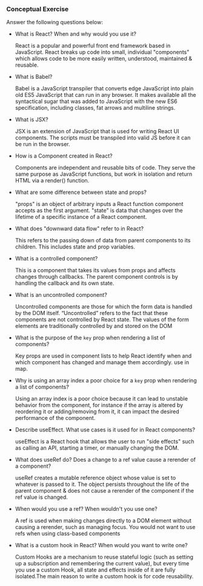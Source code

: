 ### Conceptual Exercise

Answer the following questions below:

- What is React? When and why would you use it?
  <p>React is a popular and powerful front end framework based in JavaScript. React breaks up code into small, individual "components" which allows code to be more easily written, understood, maintained & reusable.</p>
- What is Babel?
  <p>Babel is a JavaScript transpiler that converts edge JavaScript into plain old ES5 JavaScript that can run in any browser. It makes available all the syntactical sugar that was added to JavaScript with the new ES6 specification, including classes, fat arrows and multiline strings.</p>
- What is JSX?
  <p>JSX is an extension of JavaScript that is used for writing React UI components. The scripts must be transpiled into valid JS before it can be run in the browser.</p>
- How is a Component created in React?
  <p>Components are independent and reusable bits of code. They serve the same purpose as JavaScript functions, but work in isolation and return HTML via a render() function.</p> 
- What are some difference between state and props?
  <p>"props"  is an object of arbitrary inputs a React function component accepts as the first argument. "state" is data that changes over the lifetime of a specific instance of a React component.</p>
- What does "downward data flow" refer to in React?
  <p>This refers to the passing down of data from parent components to its children. This includes state and prop variables.</p>
- What is a controlled component?
  <p>This is a component that takes its values from props and affects changes through callbacks. The parent component controls is by handling the callback and its own state.</p>
- What is an uncontrolled component?
  <p>Uncontrolled components are those for which the form data is handled by the DOM itself. “Uncontrolled” refers to the fact that these components are not controlled by React state. The values of the form elements are traditionally controlled by and stored on the DOM</p>
- What is the purpose of the `key` prop when rendering a list of components?
  <p>Key props are used in component lists to help React identify when and which component has changed and manage them accordingly. use in map.</p>
- Why is using an array index a poor choice for a `key` prop when rendering a list of components?
  <p>Using an array index is a poor choice because it can lead to unstable behavior from the component, for instance if the array is altered by reordering it or adding/removing from it, it can impact the desired performance of the component.</p>
- Describe useEffect.  What use cases is it used for in React components?
  <p>useEffect is a React hook that allows the user to run "side effects" such as calling an API, starting a timer, or manually changing the DOM.</p>
- What does useRef do?  Does a change to a ref value cause a rerender of a component?
  <p>useRef creates a mutable reference object whose value is set to whatever is passed to it. The object persists throughout the life of the parent component & does not cause a rerender of the component if the ref value is changed.</p>
- When would you use a ref? When wouldn't you use one?
  <p>A ref is used when making changes directly to a DOM element without causing a rerender, such as managing focus. You would not want to use refs when using class-based components</p>
- What is a custom hook in React? When would you want to write one?
  <p>Custom Hooks are a mechanism to reuse stateful logic (such as setting up a subscription and remembering the current value), but every time you use a custom Hook, all state and effects inside of it are fully isolated.The main reason to write a custom hook is for code reusability.</p>